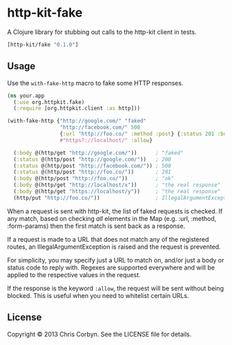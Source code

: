 # http-kit-fake

A Clojure library for stubbing out calls to the http-kit client in tests.

``` clojure
[http-kit/fake "0.1.0"]
```

## Usage

Use the `with-fake-http` macro to fake some HTTP responses.

``` clojure
(ns your.app
  (:use org.httpkit.fake)
  (:require [org.httpkit.client :as http]))

(with-fake-http {"http://google.com/" "faked"
                 "http://facebook.com/" 500
                 {:url "http://foo.co/" :method :post} {:status 201 :body "ok"}
                 #"https?://localhost/" :allow}

  (:body @(http/get "http://google.com/"))      ; "faked"
  (:status @(http/post "http://google.com/"))   ; 200
  (:status @(http/post "http://facebook.com/")) ; 500
  (:status @(http/post "http://foo.co/"))       ; 201
  (:body @(http/post "http://foo.co/"))         ; "ok"
  (:body @(http/get "http://localhost/x"))      ; "the real response"
  (:body @(http/get "https://localhost/y"))     ; "the real response"
  (http/put "http://foo.co/"))                  ; IllegalArgumentException
```

When a request is sent with http-kit, the list of faked requests is checked.
If any match, based on checking *all* elements in the Map (e.g. :url, :method,
:form-params) then the first match is sent back as a response.

If a request is made to a URL that does not match any of the registered routes,
an IllegalArgumentException is raised and the request is prevented.

For simplicity, you may specify just a URL to match on, and/or just a body or
status code to reply with. Regexes are supported everywhere and will be
applied to the respective values in the request.

If the response is the keyword `:allow`, the request will be sent without being
blocked. This is useful when you need to whitelist certain URLs.

## License

Copyright © 2013 Chris Corbyn. See the LICENSE file for details.
